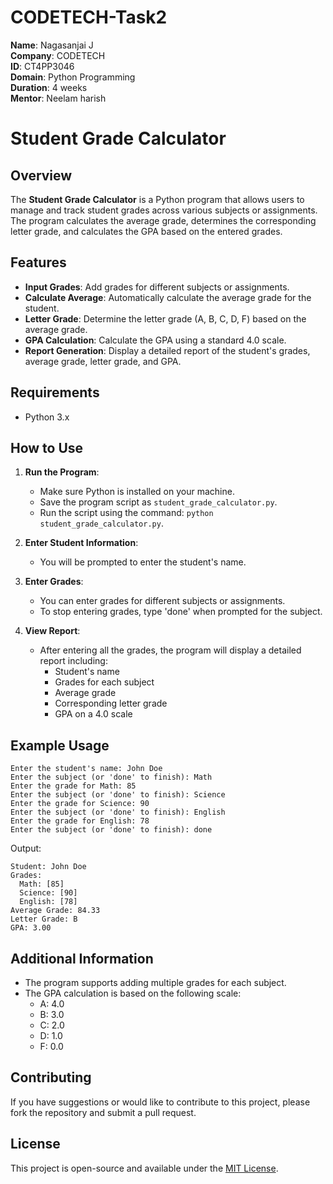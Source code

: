 # CODETECH-Task2

**Name**: Nagasanjai J  
**Company**: CODETECH  
**ID**: CT4PP3046  
**Domain**: Python Programming  
**Duration**: 4 weeks  
**Mentor**: Neelam harish  

# Student Grade Calculator

## Overview

The **Student Grade Calculator** is a Python program that allows users to manage and track student grades across various subjects or assignments. The program calculates the average grade, determines the corresponding letter grade, and calculates the GPA based on the entered grades.

## Features

- **Input Grades**: Add grades for different subjects or assignments.
- **Calculate Average**: Automatically calculate the average grade for the student.
- **Letter Grade**: Determine the letter grade (A, B, C, D, F) based on the average grade.
- **GPA Calculation**: Calculate the GPA using a standard 4.0 scale.
- **Report Generation**: Display a detailed report of the student's grades, average grade, letter grade, and GPA.

## Requirements

- Python 3.x

## How to Use

1. **Run the Program**:
   - Make sure Python is installed on your machine.
   - Save the program script as `student_grade_calculator.py`.
   - Run the script using the command: `python student_grade_calculator.py`.

2. **Enter Student Information**:
   - You will be prompted to enter the student's name.

3. **Enter Grades**:
   - You can enter grades for different subjects or assignments.
   - To stop entering grades, type 'done' when prompted for the subject.

4. **View Report**:
   - After entering all the grades, the program will display a detailed report including:
     - Student's name
     - Grades for each subject
     - Average grade
     - Corresponding letter grade
     - GPA on a 4.0 scale

## Example Usage

```
Enter the student's name: John Doe
Enter the subject (or 'done' to finish): Math
Enter the grade for Math: 85
Enter the subject (or 'done' to finish): Science
Enter the grade for Science: 90
Enter the subject (or 'done' to finish): English
Enter the grade for English: 78
Enter the subject (or 'done' to finish): done
```

Output:
```
Student: John Doe
Grades:
  Math: [85]
  Science: [90]
  English: [78]
Average Grade: 84.33
Letter Grade: B
GPA: 3.00
```

## Additional Information

- The program supports adding multiple grades for each subject.
- The GPA calculation is based on the following scale:
  - A: 4.0
  - B: 3.0
  - C: 2.0
  - D: 1.0
  - F: 0.0

## Contributing

If you have suggestions or would like to contribute to this project, please fork the repository and submit a pull request.

## License

This project is open-source and available under the [MIT License](LICENSE).

